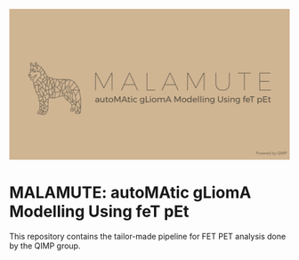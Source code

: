![Malamute-logo](Images/Malamute-logo.png)


# MALAMUTE: autoMAtic gLiomA Modelling Using feT pEt
This repository contains the tailor-made pipeline for FET PET analysis done by the QIMP group.
